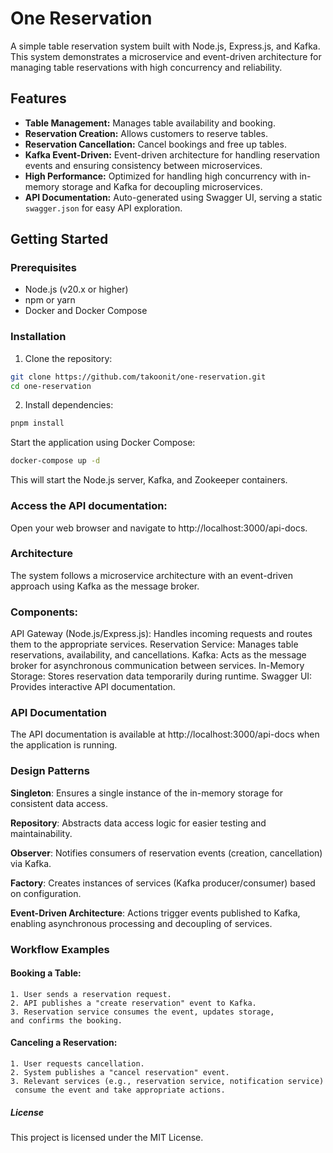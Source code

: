 # One Reservation

A simple table reservation system built with Node.js, Express.js, and Kafka. This system demonstrates a microservice and event-driven architecture for managing table reservations with high concurrency and reliability.

## Features

- **Table Management:** Manages table availability and booking.
- **Reservation Creation:** Allows customers to reserve tables.
- **Reservation Cancellation:** Cancel bookings and free up tables.
- **Kafka Event-Driven:** Event-driven architecture for handling reservation events and ensuring consistency between microservices.
- **High Performance:** Optimized for handling high concurrency with in-memory storage and Kafka for decoupling microservices.
- **API Documentation:** Auto-generated using Swagger UI, serving a static `swagger.json` for easy API exploration.

## Getting Started

### Prerequisites

- Node.js (v20.x or higher)
- npm or yarn
- Docker and Docker Compose

### Installation

1. Clone the repository:

```bash
git clone https://github.com/takoonit/one-reservation.git
cd one-reservation
```
2. Install dependencies:
```bash
pnpm install
```
Start the application using Docker Compose:
```bash
docker-compose up -d
```
This will start the Node.js server, Kafka, and Zookeeper containers.

### Access the API documentation:
Open your web browser and navigate to http://localhost:3000/api-docs.

### Architecture
The system follows a microservice architecture with an event-driven approach using Kafka as the message broker.

### Components:

API Gateway (Node.js/Express.js): Handles incoming requests and routes them to the appropriate services.
Reservation Service: Manages table reservations, availability, and cancellations.
Kafka: Acts as the message broker for asynchronous communication between services.
In-Memory Storage: Stores reservation data temporarily during runtime.
Swagger UI: Provides interactive API documentation.

### API Documentation
The API documentation is available at http://localhost:3000/api-docs when the application is running.

### Design Patterns
**Singleton**: Ensures a single instance of the in-memory storage for consistent data access.

**Repository**: Abstracts data access logic for easier testing and maintainability.

**Observer**: Notifies consumers of reservation events (creation, cancellation) via Kafka.

**Factory**: Creates instances of services (Kafka producer/consumer) based on configuration.

**Event-Driven Architecture**: Actions trigger events published to Kafka, enabling asynchronous processing and decoupling of services.
### Workflow Examples

#### Booking a Table:

```
1. User sends a reservation request.
2. API publishes a "create reservation" event to Kafka.
3. Reservation service consumes the event, updates storage, 
and confirms the booking.
```
#### Canceling a Reservation:
```
1. User requests cancellation.
2. System publishes a "cancel reservation" event.
3. Relevant services (e.g., reservation service, notification service)
 consume the event and take appropriate actions.
```

##### License
This project is licensed under the MIT License.
